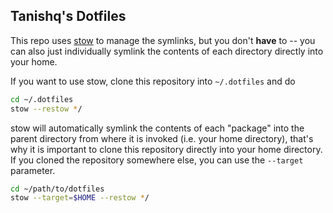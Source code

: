 ## Tanishq's Dotfiles

This repo uses [stow][] to manage the symlinks, but you don't **have** to --
you can also just individually symlink the contents of each directory directly
into your home.

If you want to use stow, clone this repository into `~/.dotfiles` and do

```sh
cd ~/.dotfiles
stow --restow */
```

stow will automatically symlink the contents of each "package" into the parent
directory from where it is invoked (i.e. your home directory), that's why it
is important to clone this repository directly into your home directory. If
you cloned the repository somewhere else, you can use the `--target`
parameter.

```sh
cd ~/path/to/dotfiles
stow --target=$HOME --restow */
```

[stow]: https://www.gnu.org/software/stow/

